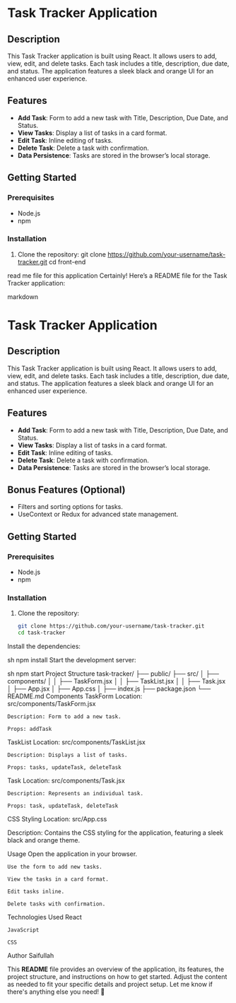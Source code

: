 # Task Tracker Application

## Description
This Task Tracker application is built using React. It allows users to add, view, edit, and delete tasks. Each task includes a title, description, due date, and status. The application features a sleek black and orange UI for an enhanced user experience.

## Features
- **Add Task**: Form to add a new task with Title, Description, Due Date, and Status.
- **View Tasks**: Display a list of tasks in a card format.
- **Edit Task**: Inline editing of tasks.
- **Delete Task**: Delete a task with confirmation.
- **Data Persistence**: Tasks are stored in the browser’s local storage.



## Getting Started

### Prerequisites
- Node.js
- npm

### Installation
1. Clone the repository:
   git clone https://github.com/your-username/task-tracker.git
   cd front-end

read me file for this application
Certainly! Here’s a README file for the Task Tracker application:

markdown
# Task Tracker Application

## Description
This Task Tracker application is built using React. It allows users to add, view, edit, and delete tasks. Each task includes a title, description, due date, and status. The application features a sleek black and orange UI for an enhanced user experience.

## Features
- **Add Task**: Form to add a new task with Title, Description, Due Date, and Status.
- **View Tasks**: Display a list of tasks in a card format.
- **Edit Task**: Inline editing of tasks.
- **Delete Task**: Delete a task with confirmation.
- **Data Persistence**: Tasks are stored in the browser’s local storage.

## Bonus Features (Optional)
- Filters and sorting options for tasks.
- UseContext or Redux for advanced state management.

## Getting Started

### Prerequisites
- Node.js
- npm

### Installation
1. Clone the repository:
   ```sh
   git clone https://github.com/your-username/task-tracker.git
   cd task-tracker
Install the dependencies:

sh
npm install
Start the development server:

sh
npm start
Project Structure
task-tracker/
├── public/
├── src/
│   ├── components/
│   │   ├── TaskForm.jsx
│   │   ├── TaskList.jsx
│   │   ├── Task.jsx
│   ├── App.jsx
│   ├── App.css
│   ├── index.js
├── package.json
└── README.md
Components
TaskForm
    Location: src/components/TaskForm.jsx

    Description: Form to add a new task.

    Props: addTask

TaskList
    Location: src/components/TaskList.jsx

    Description: Displays a list of tasks.

    Props: tasks, updateTask, deleteTask

Task
    Location: src/components/Task.jsx

    Description: Represents an individual task.

    Props: task, updateTask, deleteTask

CSS Styling
    Location: src/App.css

Description: Contains the CSS styling for the application, featuring a sleek black and orange theme.

Usage
    Open the application in your browser.

    Use the form to add new tasks.

    View the tasks in a card format.

    Edit tasks inline.

    Delete tasks with confirmation.

Technologies Used
    React

    JavaScript

    CSS

Author
    Saifullah


This **README** file provides an overview of the application, its features, the project structure, and instructions on how to get started. Adjust the content as needed to fit your specific details and project setup. Let me know if there's anything else you need! 🚀